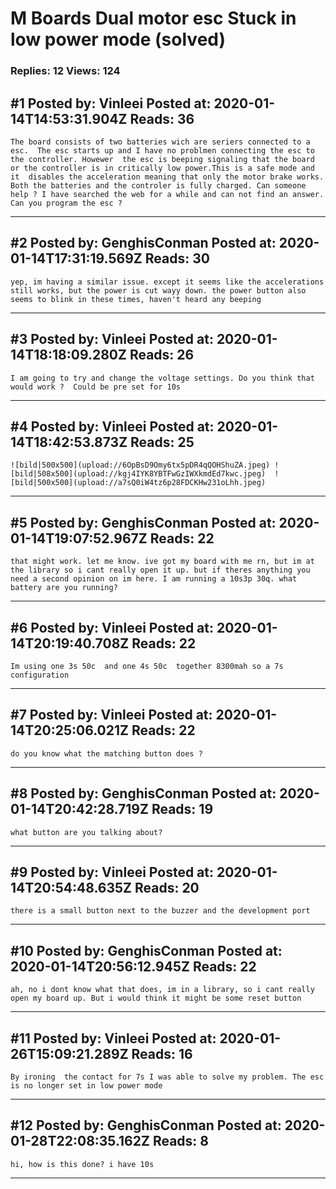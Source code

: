 # M Boards Dual motor esc Stuck in low power mode (solved)

### Replies: 12 Views: 124

## \#1 Posted by: Vinleei Posted at: 2020-01-14T14:53:31.904Z Reads: 36

```
The board consists of two batteries wich are seriers connected to a esc.  The esc starts up and I have no problmen connecting the esc to the controller. Howewer  the esc is beeping signaling that the board or the controller is in critically low power.This is a safe mode and it  disables the acceleration meaning that only the motor brake works. Both the batteries and the controler is fully charged. Can someone help ? I have searched the web for a while and can not find an answer. Can you program the esc ?
```

---
## \#2 Posted by: GenghisConman Posted at: 2020-01-14T17:31:19.569Z Reads: 30

```
yep, im having a similar issue. except it seems like the accelerations still works, but the power is cut wayy down. the power button also seems to blink in these times, haven't heard any beeping
```

---
## \#3 Posted by: Vinleei Posted at: 2020-01-14T18:18:09.280Z Reads: 26

```
I am going to try and change the voltage settings. Do you think that would work ?  Could be pre set for 10s
```

---
## \#4 Posted by: Vinleei Posted at: 2020-01-14T18:42:53.873Z Reads: 25

```
![bild|500x500](upload://6OpBsD9Omy6tx5pDR4qQOHShuZA.jpeg) ![bild|508x500](upload://kgj4IYK8YBTFwGzIWXkmdEd7kwc.jpeg)  ![bild|500x500](upload://a7sQ0iW4tz6p28FDCKHw231oLhh.jpeg)
```

---
## \#5 Posted by: GenghisConman Posted at: 2020-01-14T19:07:52.967Z Reads: 22

```
that might work. let me know. ive got my board with me rn, but im at the library so i cant really open it up. but if theres anything you need a second opinion on im here. I am running a 10s3p 30q. what battery are you running?
```

---
## \#6 Posted by: Vinleei Posted at: 2020-01-14T20:19:40.708Z Reads: 22

```
Im using one 3s 50c  and one 4s 50c  together 8300mah so a 7s configuration
```

---
## \#7 Posted by: Vinleei Posted at: 2020-01-14T20:25:06.021Z Reads: 22

```
do you know what the matching button does ?
```

---
## \#8 Posted by: GenghisConman Posted at: 2020-01-14T20:42:28.719Z Reads: 19

```
what button are you talking about?
```

---
## \#9 Posted by: Vinleei Posted at: 2020-01-14T20:54:48.635Z Reads: 20

```
there is a small button next to the buzzer and the development port
```

---
## \#10 Posted by: GenghisConman Posted at: 2020-01-14T20:56:12.945Z Reads: 22

```
ah, no i dont know what that does, im in a library, so i cant really open my board up. But i would think it might be some reset button
```

---
## \#11 Posted by: Vinleei Posted at: 2020-01-26T15:09:21.289Z Reads: 16

```
By ironing  the contact for 7s I was able to solve my problem. The esc is no longer set in low power mode
```

---
## \#12 Posted by: GenghisConman Posted at: 2020-01-28T22:08:35.162Z Reads: 8

```
hi, how is this done? i have 10s
```

---
